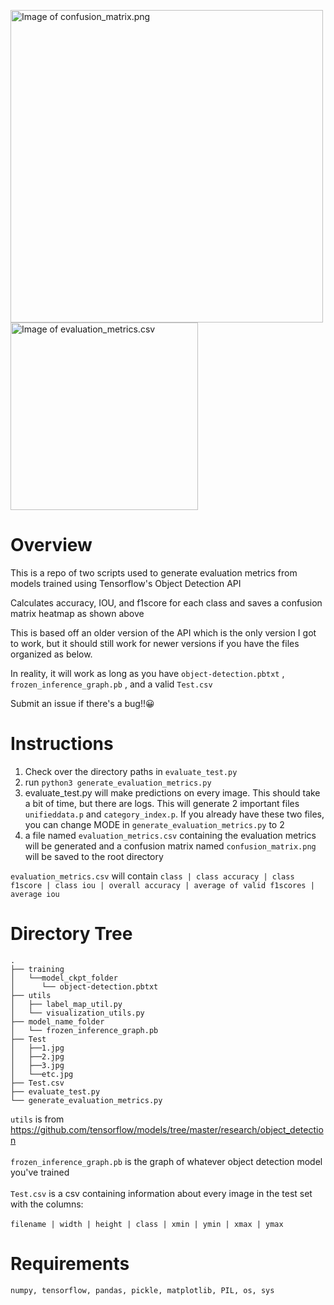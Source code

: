 <p align="left">
  <img src="https://cdn.discordapp.com/attachments/511941623299571713/546851305897852938/unknown.png" alt="Image of confusion_matrix.png" width=500 align= "center">
  <img src="https://cdn.discordapp.com/attachments/511941623299571713/546851514208223242/unknown.png" alt="Image of evaluation_metrics.csv" width=300 align = "center">
</p>

# Overview
This is a repo of two scripts used to generate evaluation metrics from models trained using Tensorflow's Object Detection API

Calculates accuracy, IOU, and f1score for each class and saves a confusion matrix heatmap as shown above

This is based off an older version of the API which is the only version I got to work, but it should still work for newer versions if you have the files organized as below.

In reality, it will work as long as you have `object-detection.pbtxt` , `frozen_inference_graph.pb` , and a valid `Test.csv`

Submit an issue if there's a bug!!😀 

# Instructions
1. Check over the directory paths in `evaluate_test.py`<br />
2. run `python3 generate_evaluation_metrics.py`<br />
3. evaluate_test.py will make predictions on every image. This should take a bit of time, but there are logs. This will generate 2 important files `unifieddata.p` and `category_index.p`. If you already have these two files, you can change MODE in `generate_evaluation_metrics.py` to 2<br />
4. a file named `evaluation_metrics.csv` containing the evaluation metrics will be generated and a confusion matrix named `confusion_matrix.png` will be saved to the root directory<br />

`evaluation_metrics.csv` will contain 
`class | class accuracy | class f1score | class iou | overall accuracy | average of valid f1scores | average iou`

# Directory Tree
```
.
├── training
│   └──model_ckpt_folder
│      └── object-detection.pbtxt
├── utils
│   ├── label_map_util.py
│   └── visualization_utils.py
├── model_name_folder
│   └── frozen_inference_graph.pb
├── Test
│   ├──1.jpg
│   ├──2.jpg
│   ├──3.jpg
│   └──etc.jpg
├── Test.csv
├── evaluate_test.py
└── generate_evaluation_metrics.py
```

`utils` is from https://github.com/tensorflow/models/tree/master/research/object_detection<br /><br />
`frozen_inference_graph.pb` is the graph of whatever object detection model you've trained<br /><br />
`Test.csv` is a csv containing information about every image in the test set with the columns:<br /><br />
`filename | width | height | class | xmin | ymin | xmax | ymax`<br />

# Requirements

`numpy, tensorflow, pandas, pickle, matplotlib, PIL, os, sys`





